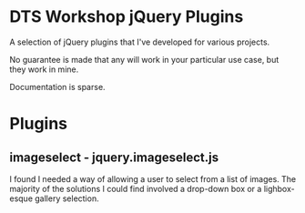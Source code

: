 DTS Workshop jQuery Plugins
=============

A selection of jQuery plugins that I've developed for various projects.

No guarantee is made that any will work in your particular use case, but they work in mine.

Documentation is sparse.

Plugins
=============

imageselect - jquery.imageselect.js
-------------
I found I needed a way of allowing a user to select from a list of images. 
The majority of the solutions I could find involved a drop-down box or a
lighbox-esque gallery selection.


